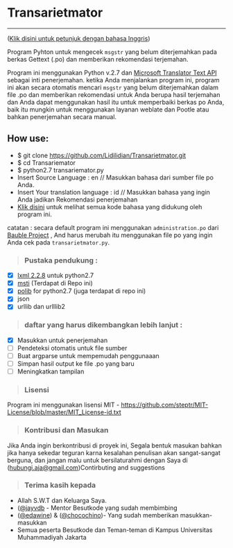 # Transarietmator
------
([Klik disini untuk petunjuk dengan bahasa Inggris](https://github.com/Lidilidian/Transarietmator/README.md))

Program Pyhton untuk mengecek `msgstr` yang belum diterjemahkan pada berkas Gettext (.po) dan memberikan rekomendasi terjemahan.

Program ini menggunakan Python v.2.7 dan [Microsoft Translator Text API][1] sebagai inti penerjemahan. ketika Anda menjalankan program ini, program ini akan secara otomatis mencari `msgstr` yang belum diterjemahkan dalam file .po dan memberikan rekomendasi untuk Anda berupa hasil terjemahan dan Anda dapat menggunakan hasil itu untuk memperbaiki berkas po Anda, baik itu mungkin untuk menggunakan layanan weblate dan Pootle atau bahkan penerjemahan secara manual.

## How use:
- $ git clone https://github.com/Lidilidian/Transarietmator.git
- $ cd Transariemator
- $ python2.7 transariemator.py 
- Insert Source Language : en // Masukkan bahasa dari sumber file po Anda.
- Insert Your translation language : id // Masukkan bahasa yang ingin Anda jadikan Rekomendasi penerjemahan
- [Klik disini][6] untuk melihat semua kode bahasa yang didukung oleh program ini.

catatan : secara default program ini menggunakan `administration.po` dari [Bauble Project][2] , And harus merubah itu menggunakan file po yang ingin Anda cek pada `transarietmator.py`.

>### Pustaka pendukung :

- [x] [lxml 2.2.8][3] untuk python2.7
- [x] [msti][4] (Terdapat di Repo ini)
- [x] [polib][5] for python2.7 (juga terdapat di repo ini)
- [x] json
- [x] urllib dan urlllib2

>### daftar yang harus dikembangkan lebih lanjut :

- [x] Masukkan untuk penerjemahan
- [ ] Pendeteksi otomatis untuk file sumber
- [ ] Buat argparse untuk mempemudah penggunaaan
- [ ] Simpan hasil output ke file .po yang baru
- [ ] Meningkatkan tampilan

[1]: https://www.microsoft.com/en-us/translator/translatorapi.aspx        "Microsoft Translator Text API"
[2]: https://github.com/Bauble                                            "Bauble Project"
[3]: https://pypi.python.org/pypi/lxml/2.2.8                              "lxml v.2.2.8 library for python2.7"
[4]: https://github.com/Lidilidian/Transarietmator/blob/master/msti.py    "Microsoft Translation API connector"
[5]: https://github.com/Lidilidian/Transarietmator/blob/master/polib.py   "polib library python2.7"
[6]: https://msdn.microsoft.com/en-us/library/hh456380.aspx               "Language Code"

>### Lisensi
Program ini menggunakan lisensi MIT - https://github.com/steptr/MIT-License/blob/master/MIT_License-id.txt

>### Kontribusi dan Masukan
Jika Anda ingin berkontribusi di proyek ini, Segala bentuk masukan bahkan jika hanya sekedar teguran karna kesalahan penulisan akan sangat-sangat berguna, dan jangan malu untuk bersilaturahmi dengan Saya di ([hubungi.aja@gmail.com](mailto:hubungi.aja@gmail.com))Contirbuting and suggestions

>### Terima kasih kepada
- Allah S.W.T dan Keluarga Saya.
- ([@jayvdb](https://github.com/jayvdb) - Mentor Besutkode yang sudah membimbing
- ([@edawine](https://github.com/edawine)) & ([@chocochino](https://github.com/chocochino))- Yang sudah memberikan masukkan-masukkan
- Semua peserta Besutkode dan Teman-teman di Kampus Universitas Muhammadiyah Jakarta
